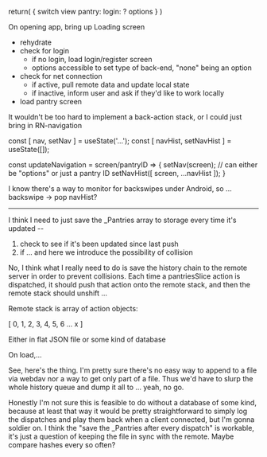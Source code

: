 return(
	{ switch view
		pantry:
		login: ?
		options
	}
)


On opening app, bring up Loading screen
- rehydrate
- check for login
	- if no login, load login/register screen
	- options accessible to set type of back-end, "none" being an option
- check for net connection
	- if active, pull remote data and update local state
	- if inactive, inform user and ask if they'd like to work locally
- load pantry screen

It wouldn't be too hard to implement a back-action stack, or I could just bring in
RN-navigation

const [ nav, setNav ] = useState('...');
const [ navHist, setNavHist ] = useState([]);

const updateNavigation = screen/pantryID => {
	setNav(screen); // can either be "options" or just a pantry ID
	setNavHist([ screen, ...navHist ]);
}

I know there's a way to monitor for backswipes under Android, so ... backswipe -> pop
navHist?


---

I think I need to just save the _Pantries array to storage every time it's updated --

1. check to see if it's been updated since last push
2. if ... and here we introduce the possibility of collision

No, I think what I really need to do is save the history chain to the remote server
in order to prevent collisions.  Each time a pantriesSlice action is dispatched, it
should push that action onto the remote stack, and then the remote stack should unshift ...

Remote stack is array of action objects:

[ 0, 1, 2, 3, 4, 5, 6 ... x ]

Either in flat JSON file or some kind of database

On load,...

See, here's the thing.  I'm pretty sure there's no easy way to append to a file
via webdav nor a way to get only part of a file.  Thus we'd have to slurp the whole
history queue and dump it all to ... yeah, no go.

Honestly I'm not sure this is feasible to do without a database of some kind, because
at least that way it would be pretty straightforward to simply log the dispatches
and play them back when a client connected, but I'm gonna soldier on.  I think the
"save the _Pantries after every dispatch" is workable, it's just a question of
keeping the file in sync with the remote.  Maybe compare hashes every so often?
